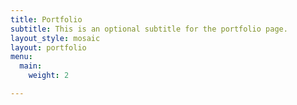 ```yaml
---
title: Portfolio
subtitle: This is an optional subtitle for the portfolio page.
layout_style: mosaic
layout: portfolio
menu:
  main:
    weight: 2

---
```


